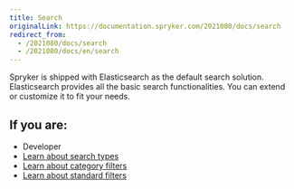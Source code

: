```yaml
---
title: Search
originalLink: https://documentation.spryker.com/2021080/docs/search
redirect_from:
  - /2021080/docs/search
  - /2021080/docs/en/search
---
```


Spryker is shipped with Elasticsearch as the default search solution. Elasticsearch provides all the basic search functionalities. You can extend or customize it to fit your needs. 

## If you are:

<div class="mr-container">
    <div class="mr-list-container">
        <!-- col1 -->
        <div class="mr-col">
            <ul class="mr-list mr-list-green">
                <li class="mr-title">Developer</li>
                <li><a href="https://documentation.spryker.com/docs/search-types-overview" class="mr-link">Learn about search types</a></li>
                <li><a href="https://documentation.spryker.com/docs/category-filters-overview" class="mr-link">Learn about category filters</a></li>
                <li><a href="https://documentation.spryker.com/docs/standard-filters-overview" class="mr-link">Learn about standard filters</a></li>
               </ul>
        </div>
    </div>
</div>
